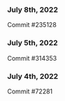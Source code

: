 ### July 8th, 2022

Commit #235128

### July 5th, 2022

Commit #314353


### July 4th, 2022

Commit #72281
